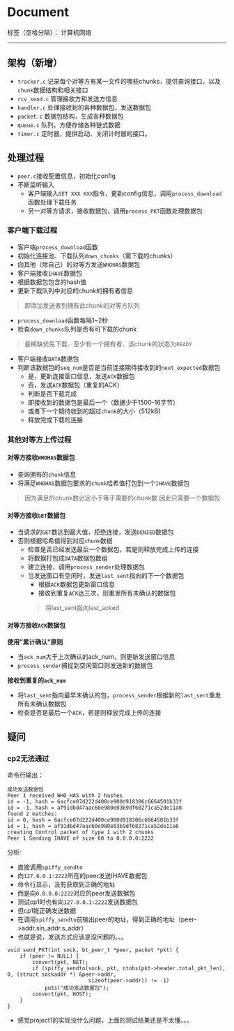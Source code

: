 ﻿# Document 

标签（空格分隔）： 计算机网络

---

## 架构（新增）

* `tracker.c` 记录每个对等方有某一文件的哪些chunks，提供查询接口，以及`chunk`数据结构和相关接口
* `rcv_send.c` 管理接收方和发送方信息
* `handler.c` 处理接收到的各种数据包，发送数据包
* `packet.c` 数据包结构，生成各种数据包
* `queue.c` 队列，方便存储各种链式数据
* `timer.c` 定时器，提供启动、关闭计时器的接口。

## 处理过程

* `peer.c`接收配置信息，初始化config
* 不断监听输入
    * 客户端输入`GET XXX XXX`指令，更新config信息，调用`process_download`函数处理下载任务
    * 另一对等方请求，接收数据包，调用`process_PKT`函数处理数据包

### 客户端下载过程

* 客户端`process_download`函数
* 初始化连接池、下载队列`down_chunks`（需下载的chunks）
* 向其他（除自己）的对等方发送`WHOHAS`数据包
* 客户端接收`IHAVE`数据包
* 根据数据包包含的hash值
* 更新下载队列中对应的chunk的拥有者信息
> 即添加发送者到拥有此chunk的对等方队列 

* `process_download`函数每隔1~2秒
* 检查`down_chunks`队列是否有可下载的chunk
> 最稀缺优先下载、至少有一个拥有者、该chunk的状态为`READY`

* 客户端接收`DATA`数据包
* 判断该数据包的`seq_num`是否是当前连接期待接收到的`next_expected`数据包
    * 是，更新连接窗口信息，发送`ACK`数据包
    * 否，发送`ACK`数据包（重复的ACK）
    * 判断是否下载完成
    * 即接收到的数据包是最后一个（数据少于1500-16字节）
    * 或者下一个期待收到的超过`chunk`的大小（512kB)
    * 释放完成下载的连接

### 其他对等方上传过程 

#### 对等方接收`WHOHAS`数据包 

* 查询拥有的`chunk`信息 
* 将满足`WHOHAS`数据包要求的`chunk`哈希值打包到一个`IHAVE`数据包 

> 因为满足的chunk数必定小于等于需要的chunk数
> 因此只需要一个数据包

#### **对等方接收`GET`数据包** 

* 当请求的`GET`数达到最大值，拒绝连接，发送`DENIED`数据包
* 否则根据哈希值得到对应`chunk`数据
    * 检查是否已经发送最后一个数据包，若是则释放完成上传的连接
    * 将数据打包成`DATA`数据包数组
    * 建立连接，调用`process_sender`处理数据包
    * 当发送窗口有空闲时，发送`last_sent`指向的下一个数据包
        *  根据`ACK`数据包更新窗口信息
        *  接收到重复`ACK`达三次，则重发所有未确认的数据包
        > 将last_sent指向last_acked 


#### **对等方接收`ACK`数据包**

**使用"累计确认"原则**

* 当`ack_num`大于上次确认的ack_num，则更新发送窗口信息
* `process_sender`捕捉到空闲窗口则发送新的数据包

**接收到重复的`ack_num`**

* 将`last_sent`指向最早未确认的包，`process_sender`根据新的`last_sent`重发所有未确认数据包
* 检查是否是最后一个`ACK`，若是则释放完成上传的连接

## 疑问

### **cp2无法通过**

命令行输出：
```
成功发送数据包
Peer 1 received WHO_HAS with 2 hashes 
id = -1, hash = 6acfce07d222d400ce900d918306c6664501b33f 
id = -1, hash = af91dbd47aac60e980e0369df68271ca52de11a8 
found 2 matches: 
id = 0, hash = 6acfce07d222d400ce900d918306c6664501b33f 
id = 1, hash = af91dbd47aac60e980e0369df68271ca52de11a8 
creating Control packet of type 1 with 2 chunks 
Peer 1 Sending IHAVE of size 60 to 0.0.0.0:2222
```
分析: 

* 直接调用`spiffy_sendto`
* 向`127.0.0.1:2222`所在的peer发送IHAVE数据包 
* 命令行显示，没有获取到正确的地址
* 而是向`0.0.0.0:2222`对应的peer发送数据包 
* 测试cp1时也有向`127.0.0.1:2222`发送数据包
* 但cp1能正确发送数据 
* 在调用`spiffy_sendto`前输出peer的地址，得到正确的地址（peer->addr.sin_addr.s_addr）
* 也就是说，发送方式应该是没问题的。。。 


```
void send_PKT(int sock, bt_peer_t *peer, packet *pkt) {
    if (peer != NULL) {
        convert(pkt, NET);
        if (spiffy_sendto(sock, pkt, ntohs(pkt->header.total_pkt_len), 0, (struct sockaddr *) &peer->addr,
                          sizeof(peer->addr)) != -1)
            puts("成功发送数据包");
        convert(pkt, HOST);
    }
}
```

* 感觉project1的实现没什么问题，上面的测试结果还是不太懂。。。



